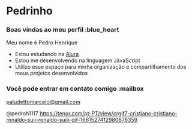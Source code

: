 # Pedrinho
### Boas vindas ao meu perfil :blue_heart

Meu nome é Pedro Henrique 

- Estou estudando na [Alura](https://www.alura.com.br)
- Estou me desenvolvendo na linguagem JavaScript
- Utilizo esse espaço para minha organização e compartilhamento dos meus projetos desenvolvidos

### Você pode entrar em contato comigo :mailbox

paludettomarcelo@gmail.com

@pedroh1117
https://tenor.com/pt-PT/view/crgif7-cristiano-cristiano-ronaldo-suii-ronaldo-suiii-gif-1661527412980678359
